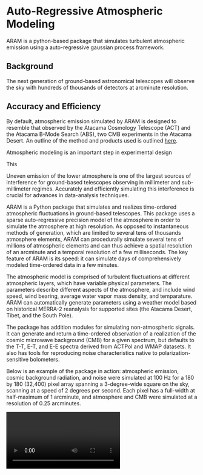 # Auto-Regressive Atmospheric Modeling

ARAM is a python-based package that simulates turbulent atmospheric emission using a auto-regressive gaussian process framework. 

## Background

The next generation of ground-based astronomical telescopes will observe the sky with hundreds of thousands of detectors at arcminute resolution. 




## Accuracy and Efficiency

By default, atmospheric emission simulated by ARAM is designed to resemble that observed by the Atacama Cosmology Telescope (ACT) and the Atacama B-Mode Search (ABS), two CMB experiments in the Atacama Desert. An outline of the method and products used is outlined [here](https://github.com/tomachito/aram/blob/main/README.md). 





Atmospheric modeling is an important step in experimental design 















 



This 




Uneven emission of the lower atmosphere is one of the largest sources of interference for ground-based telescopes observing in millimeter and sub-millimeter regimes. Accurately and efficiently simulating this interference is crucial for advances in data-analysis techniques. 

ARAM is a Python package that simulates and realizes time-ordered atmospheric fluctuations in ground-based telescopes. This package uses a sparse auto-regressive precision model of the atmosphere in order to simulate the atmosphere at high resolution. As opposed to instantaneous methods of generation, which are limited to several tens of thousands atmosphere elements, ARAM can procedurally simulate several tens of millions of atmospheric elements and can thus achieve a spatial resolution of an arcminute and a temporal resolution of a few milliseconds. The key feature of ARAM is its speed: it can simulate days of comprehensively modeled time-ordered data in a few minutes. 

The atmospheric model is comprised of turbulent fluctuations at different atmospheric layers, which have variable physical parameters. The parameters describe different aspects of the atmosphere, and include wind speed, wind bearing, average water vapor mass density, and temparature. ARAM can automatically generate parameters using a weather model based on historical MERRA-2 reanalysis for supported sites (the Atacama Desert, Tibet, and the South Pole). 

The package has addition modules for simulating non-atmospheric signals. It can generate and return a time-ordered observation of a realization of the cosmic microwave background (CMB) for a given spectrum, but defaults to the T-T, E-T, and E-E spectra derived from ACTPol and WMAP datasets. It also has tools for reproducing noise characteristics native to polarization-sensitive bolometers. 

Below is an example of the package in action: atmospheric emission, cosmic background radiation, and noise were simulated at 100 Hz for a 180 by 180 (32,400) pixel array spanning a 3-degree-wide square on the sky, scanning at a speed of 2 degrees per second. Each pixel has a full-width at half-maximum of 1 arcminute, and atmosphere and CMB were simulated at a resolution of 0.25 arcminutes.  

![Watch the video](https://user-images.githubusercontent.com/41275226/115489537-539c2400-a22a-11eb-9f3f-013b4c5e8f6a.mp4)

